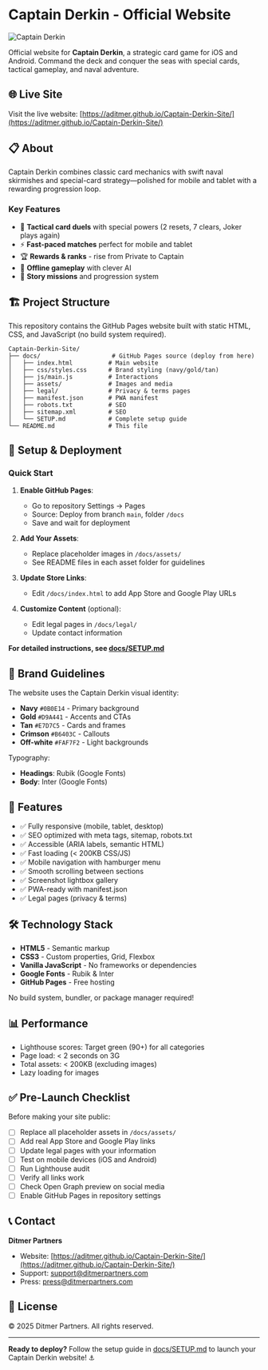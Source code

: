 # Captain Derkin - Official Website

![Captain Derkin](docs/assets/branding/feature-graphic-1024x500.png)

Official website for **Captain Derkin**, a strategic card game for iOS and Android. Command the deck and conquer the seas with special cards, tactical gameplay, and naval adventure.

## 🌐 Live Site

Visit the live website: [https://aditmer.github.io/Captain-Derkin-Site/](https://aditmer.github.io/Captain-Derkin-Site/)

## 📋 About

Captain Derkin combines classic card mechanics with swift naval skirmishes and special-card strategy—polished for mobile and tablet with a rewarding progression loop.

### Key Features
- 🎴 **Tactical card duels** with special powers (2 resets, 7 clears, Joker plays again)
- ⚡ **Fast-paced matches** perfect for mobile and tablet
- 🏆 **Rewards & ranks** - rise from Private to Captain
- 📱 **Offline gameplay** with clever AI
- 🎯 **Story missions** and progression system

## 🏗️ Project Structure

This repository contains the GitHub Pages website built with static HTML, CSS, and JavaScript (no build system required).

```
Captain-Derkin-Site/
├── docs/                    # GitHub Pages source (deploy from here)
│   ├── index.html          # Main website
│   ├── css/styles.css      # Brand styling (navy/gold/tan)
│   ├── js/main.js          # Interactions
│   ├── assets/             # Images and media
│   ├── legal/              # Privacy & terms pages
│   ├── manifest.json       # PWA manifest
│   ├── robots.txt          # SEO
│   ├── sitemap.xml         # SEO
│   └── SETUP.md            # Complete setup guide
└── README.md               # This file
```

## 🚀 Setup & Deployment

### Quick Start

1. **Enable GitHub Pages**:
   - Go to repository Settings → Pages
   - Source: Deploy from branch `main`, folder `/docs`
   - Save and wait for deployment

2. **Add Your Assets**:
   - Replace placeholder images in `/docs/assets/`
   - See README files in each asset folder for guidelines

3. **Update Store Links**:
   - Edit `/docs/index.html` to add App Store and Google Play URLs

4. **Customize Content** (optional):
   - Edit legal pages in `/docs/legal/`
   - Update contact information

**For detailed instructions, see [docs/SETUP.md](docs/SETUP.md)**

## 🎨 Brand Guidelines

The website uses the Captain Derkin visual identity:

- **Navy** `#0B0E14` - Primary background
- **Gold** `#D9A441` - Accents and CTAs  
- **Tan** `#E7D7C5` - Cards and frames
- **Crimson** `#B6403C` - Callouts
- **Off-white** `#FAF7F2` - Light backgrounds

Typography:
- **Headings**: Rubik (Google Fonts)
- **Body**: Inter (Google Fonts)

## 📱 Features

- ✅ Fully responsive (mobile, tablet, desktop)
- ✅ SEO optimized with meta tags, sitemap, robots.txt
- ✅ Accessible (ARIA labels, semantic HTML)
- ✅ Fast loading (< 200KB CSS/JS)
- ✅ Mobile navigation with hamburger menu
- ✅ Smooth scrolling between sections
- ✅ Screenshot lightbox gallery
- ✅ PWA-ready with manifest.json
- ✅ Legal pages (privacy & terms)

## 🛠️ Technology Stack

- **HTML5** - Semantic markup
- **CSS3** - Custom properties, Grid, Flexbox
- **Vanilla JavaScript** - No frameworks or dependencies
- **Google Fonts** - Rubik & Inter
- **GitHub Pages** - Free hosting

No build system, bundler, or package manager required!

## 📊 Performance

- Lighthouse scores: Target green (90+) for all categories
- Page load: < 2 seconds on 3G
- Total assets: < 200KB (excluding images)
- Lazy loading for images

## ✅ Pre-Launch Checklist

Before making your site public:

- [ ] Replace all placeholder assets in `/docs/assets/`
- [ ] Add real App Store and Google Play links
- [ ] Update legal pages with your information
- [ ] Test on mobile devices (iOS and Android)
- [ ] Run Lighthouse audit
- [ ] Verify all links work
- [ ] Check Open Graph preview on social media
- [ ] Enable GitHub Pages in repository settings

## 📞 Contact

**Ditmer Partners**
- Website: [https://aditmer.github.io/Captain-Derkin-Site/](https://aditmer.github.io/Captain-Derkin-Site/)
- Support: support@ditmerpartners.com
- Press: press@ditmerpartners.com

## 📄 License

© 2025 Ditmer Partners. All rights reserved.

---

**Ready to deploy?** Follow the setup guide in [docs/SETUP.md](docs/SETUP.md) to launch your Captain Derkin website! ⚓